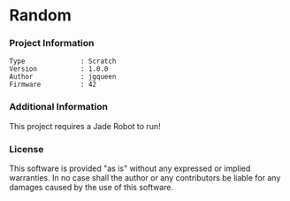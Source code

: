 Random
================



### Project Information
```
Type              : Scratch
Version           : 1.0.0
Author            : jgqueen
Firmware          : 42
```

### Additional Information
This project requires a Jade Robot to run!

### License
This software is provided "as is" without any expressed or implied warranties.  In no case shall the author or any contributors be liable for any damages caused by the use of this software.

